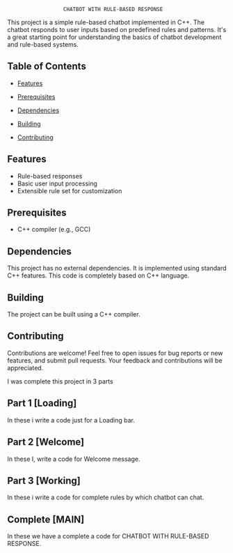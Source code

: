                       CHATBOT WITH RULE-BASED RESPONSE
This project is a simple rule-based chatbot implemented in C++. The chatbot responds to user inputs based on predefined rules and patterns. It's a great starting point for understanding the basics of chatbot development and rule-based systems.

## Table of Contents

- [Features](#features)

- [Prerequisites](#Prerequisites)

- [Dependencies](#dependencies)

- [Building](#building)

- [Contributing](#contributing)

## Features
- Rule-based responses
- Basic user input processing
- Extensible rule set for customization

## Prerequisites
- C++ compiler (e.g., GCC)

## Dependencies
This project has no external dependencies. It is implemented using standard C++ features. This code is completely based on C++ language.

## Building 
The project can be built using a C++ compiler.

## Contributing
Contributions are welcome! Feel free to open issues for bug reports or new features, and submit pull requests. Your feedback and contributions will be appreciated.

I was complete this project in 3 parts 
## Part 1 [Loading] 
In these i write a code just for a Loading bar.

## Part 2 [Welcome]
In these I, write a code for Welcome message.

## Part 3 [Working]
In these i write a code for complete rules by which chatbot can chat.

## Complete [MAIN]
In these we have a complete a code for  CHATBOT WITH RULE-BASED RESPONSE.
